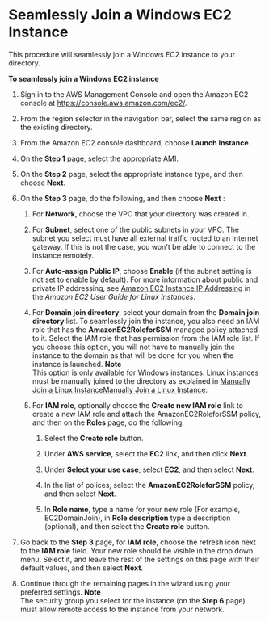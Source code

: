 # Seamlessly Join a Windows EC2 Instance<a name="simple_ad_launching_instance"></a>

This procedure will seamlessly join a Windows EC2 instance to your directory\.

**To seamlessly join a Windows EC2 instance**

1. Sign in to the AWS Management Console and open the Amazon EC2 console at [https://console\.aws\.amazon\.com/ec2/](https://console.aws.amazon.com/ec2/)\.

1. From the region selector in the navigation bar, select the same region as the existing directory\.

1. From the Amazon EC2 console dashboard, choose **Launch Instance**\.

1. On the **Step 1** page, select the appropriate AMI\.

1. On the **Step 2** page, select the appropriate instance type, and then choose **Next**\.

1. On the **Step 3** page, do the following, and then choose **Next** :

   1. For **Network**, choose the VPC that your directory was created in\.

   1. For **Subnet**, select one of the public subnets in your VPC\. The subnet you select must have all external traffic routed to an Internet gateway\. If this is not the case, you won't be able to connect to the instance remotely\.

   1. For **Auto\-assign Public IP**, choose **Enable** \(if the subnet setting is not set to enable by default\)\. For more information about public and private IP addressing, see [Amazon EC2 Instance IP Addressing](https://docs.aws.amazon.com/AWSEC2/latest/UserGuide/using-instance-addressing.html) in the *Amazon EC2 User Guide for Linux Instances*\.

   1. For **Domain join directory**, select your domain from the **Domain join directory** list\. To seamlessly join the instance, you also need an IAM role that has the **AmazonEC2RoleforSSM** managed policy attached to it\. Select the IAM role that has permission from the IAM role list\. If you choose this option, you will not have to manually join the instance to the domain as that will be done for you when the instance is launched\.
**Note**  
This option is only available for Windows instances\. Linux instances must be manually joined to the directory as explained in [Manually Join a Linux InstanceManually Join a Linux Instance](join_linux_instance.md)\.

   1. For **IAM role**, optionally choose the **Create new IAM role** link to create a new IAM role and attach the AmazonEC2RoleforSSM policy, and then on the **Roles** page, do the following:

      1. Select the **Create role** button\.

      1. Under **AWS service**, select the **EC2** link, and then click **Next**\.

      1. Under **Select your use case**, select **EC2**, and then select **Next**\.

      1. In the list of polices, select the **AmazonEC2RoleforSSM** policy, and then select **Next**\.

      1. In **Role name**, type a name for your new role \(For example, EC2DomainJoin\), in **Role description** type a description \(optional\), and then select the **Create role** button\.

1. Go back to the **Step 3** page, for **IAM role**, choose the refresh icon next to the **IAM role** field\. Your new role should be visible in the drop down menu\. Select it, and leave the rest of the settings on this page with their default values, and then select **Next**\.

1. Continue through the remaining pages in the wizard using your preferred settings\.
**Note**  
The security group you select for the instance \(on the **Step 6** page\) must allow remote access to the instance from your network\.